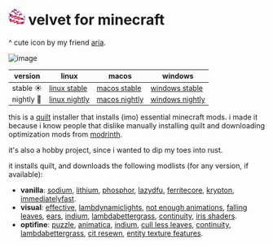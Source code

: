 # ![icon](src/assets/icon.png) velvet for minecraft

^ cute icon by my friend [aria](https://twitter.com/flareslammer).

<img width="612" alt="image" src="https://github.com/user-attachments/assets/91c3a928-1c7b-4056-9f0a-8c38b62a32c7">

|version|linux|macos|windows|
|-|-|-|-|
|stable ☀️|[linux stable](https://github.com/derspyy/velvet/releases/latest/download/velvet-ubuntu-latest)|[macos stable](https://github.com/derspyy/velvet/releases/latest/download/velvet-macos-latest)|[windows stable](https://github.com/derspyy/velvet/releases/latest/download/velvet-windows-latest)|
|nightly 🌙|[linux nightly](https://nightly.link/derspyy/velvet/workflows/rust/main/velvet-ubuntu-latest.zip)|[macos nightly](https://nightly.link/derspyy/velvet/workflows/rust/main/velvet-macos-latest.zip)|[windows nightly](https://nightly.link/derspyy/velvet/workflows/rust/main/velvet-windows-latest.zip)|

this is a [quilt](https://quiltmc.org) installer that installs (imo) essential minecraft mods.
i made it because i know people that dislike manually installing quilt and downloading optimization mods from [modrinth](https://modrinth.com).

it's also a hobby project, since i wanted to dip my toes into rust.

it installs quilt, and downloads the following modlists (for any version, if available):

- **vanilla**: [sodium](https://modrinth.com/mod/sodium), [lithium](https://modrinth.com/mod/lithium), [phosphor](https://modrinth.com/mod/phosphor), [lazydfu](https://modrinth.com/mod/lazydfu), [ferritecore](https://modrinth.com/mod/ferritecore), [krypton](https://modrinth.com/mod/krypton), [immediatelyfast](https://modrinth.com/mod/immediatelyfast).
- **visual**: [effective](https://modrinth.com/mod/effective), [lambdynamiclights](https://modrinth.com/mod/lambdynamiclights), [not enough animations](https://modrinth.com/mod/not-enough-animations), [falling leaves](https://modrinth.com/mod/fallingleaves), [ears](https://modrinth.com/mod/ears), [indium](https://modrinth.com/mod/indium), [lambdabettergrass](lambdabettergrass), [continuity](https://modrinth.com/mod/continuity), [iris shaders](https://modrinth.com/mod/iris).
- **optifine**: [puzzle](https://modrinth.com/mod/puzzle), [animatica](animatica), [indium](https://modrinth.com/mod/indium), [cull less leaves](https://modrinth.com/mod/cull-less-leaves), [continuity](https://modrinth.com/mod/continuity), [lambdabettergrass](https://modrinth.com/mod/lambdabettergrass), [cit resewn](https://modrinth.com/mod/cit-resewn), [entity texture features](https://modrinth.com/mod/entitytexturefeatures).
